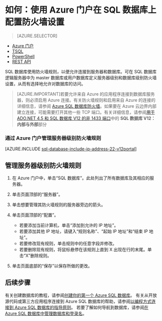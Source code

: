 <properties
	pageTitle="如何：配置防火墙设置 | Windows Azure"
	description="了解如何配置防火墙以允许 IP 地址访问 Azure SQL 数据库。"
	services="sql-database"
	documentationCenter=""
	authors="BYHAM"
	manager="jeffreyg"
	editor=""/>


<tags
	ms.service="sql-database"
	ms.date="12/16/2015"
        wacn.date="01/15/2016"/>


# 如何：使用 Azure 门户在 SQL 数据库上配置防火墙设置


> [AZURE.SELECTOR]
- [Azure 门户](/documentation/articles/sql-database-configure-firewall-settings)
- [TSQL](/documentation/articles/sql-database-configure-firewall-settings-tsql)
- [PowerShell](/documentation/articles/sql-database-configure-firewall-settings-powershell)
- [REST API](/documentation/articles/sql-database-configure-firewall-settings-rest)


SQL 数据库使用防火墙规则，以便允许连接到服务器和数据库。可在 SQL 数据库逻辑服务器中为 master 数据库或用户数据库定义服务器级别和数据库级别防火墙设置，从而有选择地允许对数据库的访问。

> [AZURE.IMPORTANT]若要允许来自 Azure 的应用程序连接到数据库服务器，则必须启用 Azure 连接。有关防火墙规则和启用来自 Azure 的连接的详细信息，请参阅 [Azure SQL 数据库防火墙](/documentation/articles/sql-database-firewall-configure)。如果要在 Azure 云边界内部建立连接，可能需要打开其他一些 TCP 端口。有关详细信息，请参阅[用于 ADO.NET 4.5 和 SQL 数据库 V12 的非 1433 端口](/documentation/articles/sql-database-develop-direct-route-ports-adonet-v12)中的 **SQL 数据库 V12：内部与外部**部分


### 通过 Azure 门户管理服务器级别防火墙规则


[AZURE.INCLUDE [sql-database-include-ip-address-22-v12portal](../includes/sql-database-include-ip-address-22-v12portal.md)]


## 管理服务器级别防火墙规则 

1. 在 Azure 门户中，单击“SQL 数据库”。此处列出了所有数据库及其相应的服务器。
2. 单击页面顶部的“服务器”。
3. 单击想要管理其防火墙规则的服务器旁边的箭头。
4. 单击页面顶部的“配置”。

	*  若要添加当前计算机，单击“添加到允许的 IP 地址”。
	*  若要添加其他 IP 地址，请键入“规则名称”、“起始 IP 地址”和“结束 IP 地址”。
	*  若要修改现有规则，单击规则中的任意字段并修改。
	*  若要删除现有规则，将鼠标悬停在该规则上直到 X 出现在行的末尾。单击“X”删除规则。
5. 单击页面底部的“保存”以保存所做的更改。


## 后续步骤

有关创建数据库的教程，请参阅[创建你的第一个 Azure SQL 数据库](/documentation/articles/sql-database-get-started)。
有关从开放源代码或第三方应用程序连接到 Azure SQL 数据库的帮助，请参阅[以编程方式连接到 Azure SQL 数据库的指导原则](https://msdn.microsoft.com/zh-cn/library/azure/ee336282.aspx)。
若要了解如何导航到数据库，请参阅[在 Azure SQL 数据库中管理数据库和登录名](https://msdn.microsoft.com/zh-cn/library/azure/ee336235.aspx)。

<!--Image references-->
[1]: ./media/sql-database-configure-firewall-settings/AzurePortalBrowseForFirewall.png
[2]: ./media/sql-database-configure-firewall-settings/AzurePortalFirewallSettings.png
<!--anchors-->

<!---HONumber=Mooncake_0104_2016-->
